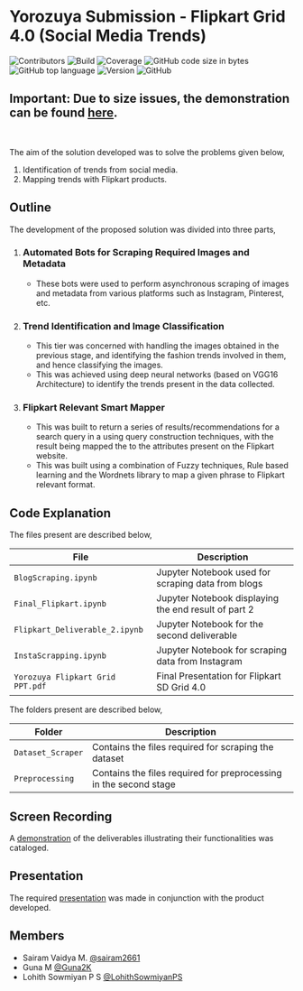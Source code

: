 # Yorozuya Submission - Flipkart Grid 4.0 (Social Media Trends)
![Contributors](https://img.shields.io/badge/contributors-3-green)
![Build](https://img.shields.io/badge/build-passing-brightgreen)
![Coverage](https://img.shields.io/badge/code--coverage-100%25-brightgreen)
![GitHub code size in bytes](https://img.shields.io/github/languages/code-size/sairam2661/Flipkart-grid-4.0)
![GitHub top language](https://img.shields.io/github/languages/top/sairam2661/Flipkart-grid-4.0)
![Version](https://img.shields.io/badge/version-v1.0-informational)
![GitHub](https://img.shields.io/github/license/sairam2661/Flipkart-grid-4.0)
<br/>

## **Important: Due to size issues, the demonstration can be found [here](https://drive.google.com/file/d/1cKAmJP6zvsUwpO4c6p1btQcW2rk2Ia4V/view?usp=sharing).**  
<br/>

The aim of the solution developed was to solve the problems given below,

1. Identification of trends from social media.
2. Mapping trends with Flipkart products.

## Outline
The development of the proposed solution was divided into three parts,

1. ### Automated Bots for Scraping Required Images and Metadata
     - These bots were used to perform asynchronous scraping of images and metadata from various platforms such as Instagram, Pinterest, etc.
     
2. ### Trend Identification and Image Classification
     - This tier was concerned with handling the images obtained in the previous stage, and identifying the fashion trends involved in them, and hence classifying the images.
     - This was achieved using deep neural networks (based on VGG16 Architecture) to identify the trends present in the data collected.

3. ### Flipkart Relevant Smart Mapper
     - This was built to return a series of results/recommendations for a search query in a using query construction techniques, with the result being mapped the to the attributes present on the Flipkart website. 
     - This was built using a combination of Fuzzy techniques, Rule based learning and the Wordnets library to map a given phrase to Flipkart relevant format.

## Code Explanation

The files present are described below,

| File | Description |
| --- | --- |
| `BlogScraping.ipynb` | Jupyter Notebook used for scraping data from blogs |
| `Final_Flipkart.ipynb` | Jupyter Notebook displaying the end result of part 2 |
| `Flipkart_Deliverable_2.ipynb` | Jupyter Notebook for the second deliverable |
| `InstaScrapping.ipynb` | Jupyter Notebook for scraping data from Instagram |
| `Yorozuya Flipkart Grid PPT.pdf` | Final Presentation for Flipkart SD Grid 4.0 |

The folders present are described below,

| Folder | Description |
| --- | --- |
| `Dataset_Scraper` | Contains the files required for scraping the dataset |
| `Preprocessing` | Contains the files required for preprocessing in the second stage |

## Screen Recording

A [demonstration](https://drive.google.com/file/d/1cKAmJP6zvsUwpO4c6p1btQcW2rk2Ia4V/view?usp=sharing) of the deliverables illustrating their functionalities was cataloged.  

## Presentation

The required [presentation](https://drive.google.com/file/d/13_X8sXRJevog18nj_edrX5-BJ853lpur/view?usp=sharing) was made in conjunction with the product developed.

## Members

- Sairam Vaidya M. [@sairam2661](https://github.com/sairam2661)
- Guna M [@Guna2K](https://github.com/Guna2K)
- Lohith Sowmiyan P S [@LohithSowmiyanPS](https://github.com/LohithSowmiyanPS)
